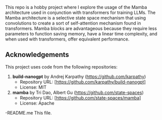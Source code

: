 This repo is a hobby project where I explore the usage of the Mamba architecture used in conjunction with transformers for training LLMs. 
The Mamba architecture is a selective state space mechanism that using convolutions to create a sort of self-attention mechanism found in transformers.
Mamba blocks are advantageous because they require less parameters to function saving memory, have a linear time complexity, and when used with transformers, offer equivalent performance. 


## Acknowledgements

This project uses code from the following repositories:

1. **build-nanogpt** by Andrej Karpathy (https://github.com/karpathy)
    - Repository URL: [https://github.com/karpathy/build-nanogpt]
    - License: MIT
2. **mamba** by Tri Dao, Albert Gu (https://github.com/state-spaces)
    - Repository URL: [https://github.com/state-spaces/mamba]
    - License: Apache


-README.me
    This file.

